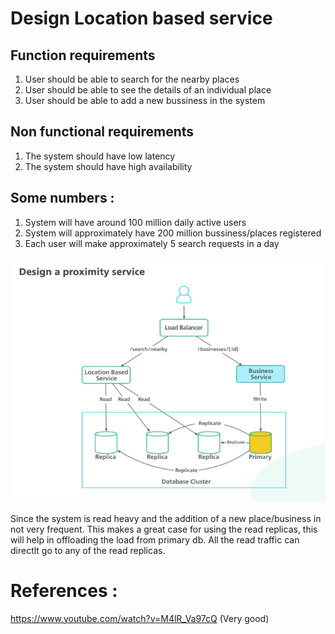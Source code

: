 # Design Location based service

## Function requirements
1. User should be able to search for the nearby places
2. User should be able to see the details of an individual place
3. User should be able to add a new bussiness in the system

## Non functional requirements
1. The system should have low latency
2. The system should have high availability

## Some numbers :
1. System will have around 100 million daily active users
2. System will approximately have 200 million bussiness/places registered
3. Each user will make approximately 5 search requests in a day


!["Proximity Service"](proximity-service.PNG?raw=true)

Since the system is read heavy and the addition of a new place/business in not very frequent.
This makes a great case for using the read replicas, this will help in offloading the load from primary db.
All the read traffic can directlt go to any of the read replicas.


# References :
https://www.youtube.com/watch?v=M4lR_Va97cQ (Very good)
